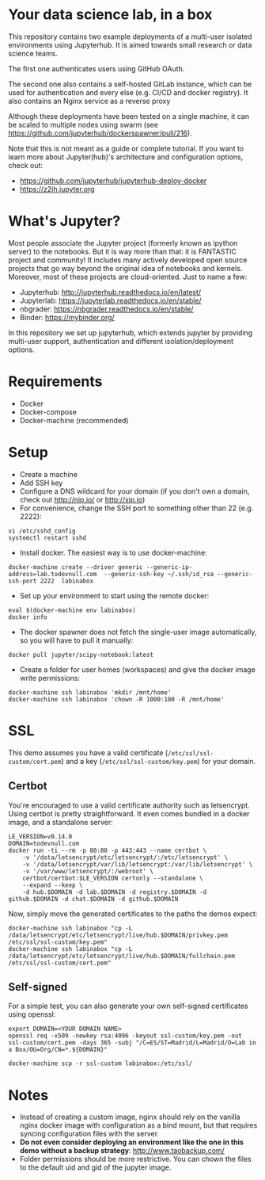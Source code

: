 # Your data science lab, in a box

This repository contains two example deployments of a multi-user isolated environments using Jupyterhub.
It is aimed towards small research or data science teams.

The first one authenticates users using GitHub OAuth.

The second one also contains a self-hosted GitLab instance, which can be used for authentication and every else (e.g. CI/CD and docker registry).
It also contains an Nginx service as a reverse proxy

Although these deployments have been tested on a single machine, it can be scaled to multiple nodes using swarm (see https://github.com/jupyterhub/dockerspawner/pull/216).

Note that this is not meant as a guide or complete tutorial.
If you want to learn more about Jupyter(hub)'s architecture and configuration options, check out:

* https://github.com/jupyterhub/jupyterhub-deploy-docker
* https://z2jh.jupyter.org

# What's Jupyter?


Most people associate the Jupyter project (formerly known as ipython server) to the notebooks.
But it is way more than that: it is FANTASTIC project and community!
It includes many actively developed open source projects that go way beyond the original idea of notebooks and kernels.
Moreover, most of these projects are cloud-oriented.
Just to name a few:

* Jupyterhub: http://jupyterhub.readthedocs.io/en/latest/
* Jupyterlab: https://jupyterlab.readthedocs.io/en/stable/
* nbgrader: https://nbgrader.readthedocs.io/en/stable/
* Binder: https://mybinder.org/

In this repository we set up jupyterhub, which extends jupyter by providing multi-user support, authentication and different isolation/deployment options.

# Requirements

* Docker
* Docker-compose
* Docker-machine (recommended)

# Setup

* Create a machine
* Add SSH key
* Configure a DNS wildcard for your domain (if you don't own a domain, check out http://nip.io/ or http://xip.io)
* For convenience, change the SSH port to something other than 22 (e.g. 2222):
```
vi /etc/sshd_config
systemctl restart sshd
```
* Install docker. The easiest way is to use docker-machine:

```
docker-machine create --driver generic --generic-ip-address=lab.todevnull.com  --generic-ssh-key ~/.ssh/id_rsa --generic-ssh-port 2222  labinabox
```
* Set up your environment to start using the remote docker:
```
eval $(docker-machine env labinabox) 
docker info
```
* The docker spawner does not fetch the single-user image automatically, so you will have to pull it manually:
```
docker pull jupyter/scipy-notebook:latest
```
* Create a folder for user homes (workspaces) and give the docker image write permissions:
```
docker-machine ssh labinabox 'mkdir /mnt/home'
docker-machine ssh labinabox 'chown -R 1000:100 -R /mnt/home'
```

# SSL

This demo assumes you have a valid certificate (`/etc/ssl/ssl-custom/cert.pem`) and a key (`/etc/ssl/ssl-custom/key.pem`) for your domain.


## Certbot
You're encouraged to use a valid certificate authority such as letsencrypt.
Using certbot is pretty straightforward.
It even comes bundled in a docker image, and a standalone server:

```
LE_VERSION=v0.14.0
DOMAIN=todevnull.com
docker run -ti --rm -p 80:80 -p 443:443 --name certbot \
    -v '/data/letsencrypt/etc/letsencrypt/:/etc/letsencrypt' \
    -v '/data/letsencrypt/var/lib/letsencrypt:/var/lib/letsencrypt' \
    -v '/var/www/letsencrypt/:/webroot' \
    certbot/certbot:$LE_VERSION certonly --standalone \
    --expand --keep \
    -d hub.$DOMAIN -d lab.$DOMAIN -d registry.$DOMAIN -d github.$DOMAIN -d chat.$DOMAIN -d github.$DOMAIN

```

Now, simply move the generated certificates to the paths the demos expect:

```
docker-machine ssh labinabox "cp -L /data/letsencrypt/etc/letsencrypt/live/hub.$DOMAIN/privkey.pem /etc/ssl/ssl-custom/key.pem"
docker-machine ssh labinabox "cp -L /data/letsencrypt/etc/letsencrypt/live/hub.$DOMAIN/fullchain.pem /etc/ssl/ssl-custom/cert.pem"
```

## Self-signed

For a simple test, you can also generate your own self-signed certificates using openssl:

```
export DOMAIN=<YOUR DOMAIN NAME>
openssl req -x509 -newkey rsa:4096 -keyout ssl-custom/key.pem -out ssl-custom/cert.pem -days 365 -subj "/C=ES/ST=Madrid/L=Madrid/O=Lab in a Box/OU=Org/CN=*.${DOMAIN}"

docker-machine scp -r ssl-custom labinabox:/etc/ssl/
```

# Notes

* Instead of creating a custom image, nginx should rely on the vanilla nginx docker image with configuration as a bind mount, but that requires syncing configuration files with the server.
* **Do not even consider deploying an environment like the one in this demo without a backup strategy**: http://www.taobackup.com/
* Folder permissions should be more restrictive. You can chown the files to the default uid and gid of the jupyter image.
